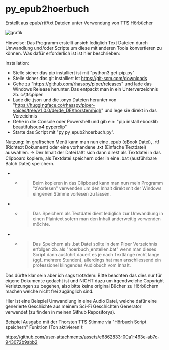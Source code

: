 # py_epub2hoerbuch
Erstellt aus epub/rtf/txt Dateien unter Verwendung von TTS Hörbücher

![grafik](https://github.com/user-attachments/assets/07fde4e8-aadb-452d-9d79-9810b733419d)

Hinweise:
Das Programm erstellt ansich lediglich Text Dateien durch Umwandlung und/oder Scripte um diese mit anderen Tools konvertieren zu können. Was dafür erforderlich ist ist hier beschrieben:

Installation:
- Stelle sicher das pip installiert ist mit "python3 get-pip.py"
- Stelle sicher das git installiert ist https://git-scm.com/downloads
- Gehe zu "https://github.com/rhasspy/piper/releases" und lade das Windows Release herunter. Das entpackt man in ein Unterverzeichnis zb. c:\tts\piper
- Lade die .json und die .onyx Dateien herunter von "https://huggingface.co/rhasspy/piper-voices/tree/v1.0.0/de/de_DE/thorsten/high" und lege sie direkt in das Verzeichnis
- Gehe in die Console oder Powershell und gib ein: "pip install ebooklib beautifulsoup4 pyperclip"
- Starte das Script mit "py py_epub2hoerbuch.py".

Nutzung:
Im grafischen Menü kann man nun eine .epub (eBook Datei), .rtf (Richtext Dokument) oder eine vorhandene .txt (Einfache Textdatei) auswählen.
-> Der Inhalt der Datei läßt sich dann direkt als Textdatei in das Clipboard kopiern, als Textdatei speichern oder in eine .bat (ausführbare Batch Datei) speichern.
- - > Beim kopieren in das Clipboard kann man nun mein Programm "zVorlesen" verwenden um den Inhalt direkt mit der Windows eingenen Stimme vorlesen zu lassen.
- - > Das Speichern als Textdatei dient lediglich zur Umwandlung in einen Plaintext sofern man den Inhalt anderweitig verwenden möchte.
- - > Das Speichern als .bat Datei sollte in dem Piper Verzeichnis erfolgen zb. als "hoerbuch_erstellen.bat" wenn man dieses Script dann ausführt dauert es je nach Textlänge recht lange (ggf. mehrere Stunden), allerdings hat man anschliessend ein professionel klingendes Audiobuch vom Inhalt.

Das dürfte klar sein aber ich sags trotzdem:
Bitte beachten das dies nur für eigene Dokumente gedacht ist und NICHT dazu um irgendwelche Copyright Verletzungen zu begehen, also bitte keine original Bücher zu Hörbüchern machen welche nicht frei zugänglich sind.

Hier ist eine Beispiel Umwandlung in eine Audio Datei, welche dafür eine generierte Geschichte aus meinem Sci-Fi Geschichten Generator verwendet (zu finden in meinen Github Repositorys).

Beispiel Ausgabe mit der Thorsten TTS Stimme via "Hörbuch Script speichern" Funktion (Ton aktivieren!):

https://github.com/user-attachments/assets/e6862833-00a1-463e-ab7c-943072b9abb2
